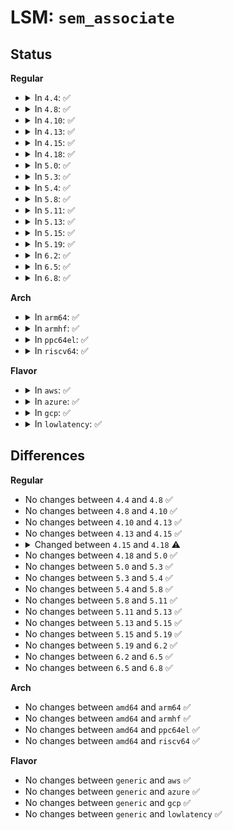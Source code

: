 # LSM: <code>sem_associate</code>

## Status
<b>Regular</b>
<ul>
<li>
<details>
<summary>In <code>4.4</code>: ✅</summary>

```c
int security_sem_associate(struct sem_array *sma, int semflg);
```
</details>
</li>
<li>
<details>
<summary>In <code>4.8</code>: ✅</summary>

```c
int security_sem_associate(struct sem_array *sma, int semflg);
```
</details>
</li>
<li>
<details>
<summary>In <code>4.10</code>: ✅</summary>

```c
int security_sem_associate(struct sem_array *sma, int semflg);
```
</details>
</li>
<li>
<details>
<summary>In <code>4.13</code>: ✅</summary>

```c
int security_sem_associate(struct sem_array *sma, int semflg);
```
</details>
</li>
<li>
<details>
<summary>In <code>4.15</code>: ✅</summary>

```c
int security_sem_associate(struct sem_array *sma, int semflg);
```
</details>
</li>
<li>
<details>
<summary>In <code>4.18</code>: ✅</summary>

```c
int security_sem_associate(struct kern_ipc_perm *sma, int semflg);
```
</details>
</li>
<li>
<details>
<summary>In <code>5.0</code>: ✅</summary>

```c
int security_sem_associate(struct kern_ipc_perm *sma, int semflg);
```
</details>
</li>
<li>
<details>
<summary>In <code>5.3</code>: ✅</summary>

```c
int security_sem_associate(struct kern_ipc_perm *sma, int semflg);
```
</details>
</li>
<li>
<details>
<summary>In <code>5.4</code>: ✅</summary>

```c
int security_sem_associate(struct kern_ipc_perm *sma, int semflg);
```
</details>
</li>
<li>
<details>
<summary>In <code>5.8</code>: ✅</summary>

```c
int security_sem_associate(struct kern_ipc_perm *sma, int semflg);
```
</details>
</li>
<li>
<details>
<summary>In <code>5.11</code>: ✅</summary>

```c
int security_sem_associate(struct kern_ipc_perm *sma, int semflg);
```
</details>
</li>
<li>
<details>
<summary>In <code>5.13</code>: ✅</summary>

```c
int security_sem_associate(struct kern_ipc_perm *sma, int semflg);
```
</details>
</li>
<li>
<details>
<summary>In <code>5.15</code>: ✅</summary>

```c
int security_sem_associate(struct kern_ipc_perm *sma, int semflg);
```
</details>
</li>
<li>
<details>
<summary>In <code>5.19</code>: ✅</summary>

```c
int security_sem_associate(struct kern_ipc_perm *sma, int semflg);
```
</details>
</li>
<li>
<details>
<summary>In <code>6.2</code>: ✅</summary>

```c
int security_sem_associate(struct kern_ipc_perm *sma, int semflg);
```
</details>
</li>
<li>
<details>
<summary>In <code>6.5</code>: ✅</summary>

```c
int security_sem_associate(struct kern_ipc_perm *sma, int semflg);
```
</details>
</li>
<li>
<details>
<summary>In <code>6.8</code>: ✅</summary>

```c
int security_sem_associate(struct kern_ipc_perm *sma, int semflg);
```
</details>
</li>
</ul>
<b>Arch</b>
<ul>
<li>
<details>
<summary>In <code>arm64</code>: ✅</summary>

```c
int security_sem_associate(struct kern_ipc_perm *sma, int semflg);
```
</details>
</li>
<li>
<details>
<summary>In <code>armhf</code>: ✅</summary>

```c
int security_sem_associate(struct kern_ipc_perm *sma, int semflg);
```
</details>
</li>
<li>
<details>
<summary>In <code>ppc64el</code>: ✅</summary>

```c
int security_sem_associate(struct kern_ipc_perm *sma, int semflg);
```
</details>
</li>
<li>
<details>
<summary>In <code>riscv64</code>: ✅</summary>

```c
int security_sem_associate(struct kern_ipc_perm *sma, int semflg);
```
</details>
</li>
</ul>
<b>Flavor</b>
<ul>
<li>
<details>
<summary>In <code>aws</code>: ✅</summary>

```c
int security_sem_associate(struct kern_ipc_perm *sma, int semflg);
```
</details>
</li>
<li>
<details>
<summary>In <code>azure</code>: ✅</summary>

```c
int security_sem_associate(struct kern_ipc_perm *sma, int semflg);
```
</details>
</li>
<li>
<details>
<summary>In <code>gcp</code>: ✅</summary>

```c
int security_sem_associate(struct kern_ipc_perm *sma, int semflg);
```
</details>
</li>
<li>
<details>
<summary>In <code>lowlatency</code>: ✅</summary>

```c
int security_sem_associate(struct kern_ipc_perm *sma, int semflg);
```
</details>
</li>
</ul>

## Differences
<b>Regular</b>
<ul>
<li>
No changes between <code>4.4</code> and <code>4.8</code> ✅
</li>
<li>
No changes between <code>4.8</code> and <code>4.10</code> ✅
</li>
<li>
No changes between <code>4.10</code> and <code>4.13</code> ✅
</li>
<li>
No changes between <code>4.13</code> and <code>4.15</code> ✅
</li>
<li>
<details>
<summary>Changed between <code>4.15</code> and <code>4.18</code> ⚠️</summary>
<ul>
<li>
<b>Param type changed. </b>
<code>struct sem_array *sma</code> ➡️ <code>struct kern_ipc_perm *sma</code>
</li>
</ul>
</details>
</li>
<li>
No changes between <code>4.18</code> and <code>5.0</code> ✅
</li>
<li>
No changes between <code>5.0</code> and <code>5.3</code> ✅
</li>
<li>
No changes between <code>5.3</code> and <code>5.4</code> ✅
</li>
<li>
No changes between <code>5.4</code> and <code>5.8</code> ✅
</li>
<li>
No changes between <code>5.8</code> and <code>5.11</code> ✅
</li>
<li>
No changes between <code>5.11</code> and <code>5.13</code> ✅
</li>
<li>
No changes between <code>5.13</code> and <code>5.15</code> ✅
</li>
<li>
No changes between <code>5.15</code> and <code>5.19</code> ✅
</li>
<li>
No changes between <code>5.19</code> and <code>6.2</code> ✅
</li>
<li>
No changes between <code>6.2</code> and <code>6.5</code> ✅
</li>
<li>
No changes between <code>6.5</code> and <code>6.8</code> ✅
</li>
</ul>
<b>Arch</b>
<ul>
<li>
No changes between <code>amd64</code> and <code>arm64</code> ✅
</li>
<li>
No changes between <code>amd64</code> and <code>armhf</code> ✅
</li>
<li>
No changes between <code>amd64</code> and <code>ppc64el</code> ✅
</li>
<li>
No changes between <code>amd64</code> and <code>riscv64</code> ✅
</li>
</ul>
<b>Flavor</b>
<ul>
<li>
No changes between <code>generic</code> and <code>aws</code> ✅
</li>
<li>
No changes between <code>generic</code> and <code>azure</code> ✅
</li>
<li>
No changes between <code>generic</code> and <code>gcp</code> ✅
</li>
<li>
No changes between <code>generic</code> and <code>lowlatency</code> ✅
</li>
</ul>

